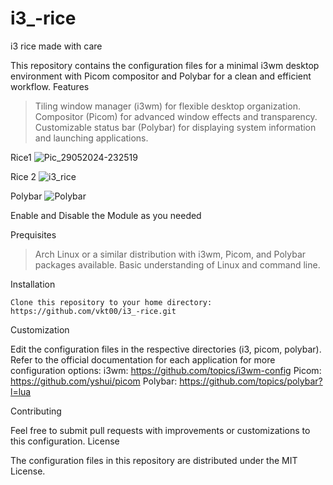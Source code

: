 # i3_-rice
i3 rice made with care 

This repository contains the configuration files for a minimal i3wm desktop environment with Picom compositor and Polybar for a clean and efficient workflow.
Features

 > Tiling window manager (i3wm) for flexible desktop organization.
 > Compositor (Picom) for advanced window effects and transparency.
 > Customizable status bar (Polybar) for displaying system information and launching applications.

 Rice1
![Pic_29052024-232519](https://github.com/vkt00/i3_-rice/assets/169820471/bf335854-0f55-40a2-a0ba-75c5ee2a91cf)

 Rice 2
 ![i3_rice](https://github.com/vkt00/i3_-rice/assets/169820471/e63cd3c0-efd6-40c9-b1f4-d88c8a68acf4)


Polybar
![Polybar](https://github.com/vkt00/i3_-rice/assets/169820471/26740f5f-3531-4571-8f5a-f6cd58990011)


Enable and Disable the Module as you needed

Prequisites

>    Arch Linux or a similar distribution with i3wm, Picom, and Polybar packages available.
>    Basic understanding of Linux and command line.

Installation

    Clone this repository to your home directory:
    https://github.com/vkt00/i3_-rice.git


Customization

Edit the configuration files in the respective directories (i3, picom, polybar).
    Refer to the official documentation for each application for more configuration options:
        i3wm: https://github.com/topics/i3wm-config
        Picom: https://github.com/yshui/picom
        Polybar: https://github.com/topics/polybar?l=lua

Contributing

Feel free to submit pull requests with improvements or customizations to this configuration.
License

The configuration files in this repository are distributed under the MIT License.

